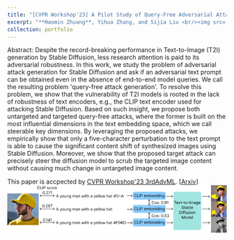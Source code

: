 ```yaml
---
title: "[CVPR Workshop'23] A Pilot Study of Query-Free Adversarial Attack against Stable Diffusion"
excerpt: "**Haomin Zhuang**, Yihua Zhang, and Sijia Liu <br/><img src='/images/clip_score.png'>"
collection: portfolio
---
```


Abstract: Despite the record-breaking performance in Text-to-Image (T2I) generation by Stable Diffusion, less research attention is paid to its adversarial robustness. In this work, we study the problem of adversarial attack generation for Stable Diffusion and ask if an adversarial text prompt can be obtained even in the absence of end-to-end model queries. We call the resulting problem 'query-free attack generation'. To resolve this problem, we show that the vulnerability of T2I models is rooted in the lack of robustness of text encoders, e.g., the CLIP text encoder used for attacking Stable Diffusion. Based on such insight, we propose both untargeted and targeted query-free attacks, where the former is built on the most influential dimensions in the text embedding space, which we call steerable key dimensions. By leveraging the proposed attacks, we empirically show that only a five-character perturbation to the text prompt is able to cause the significant content shift of synthesized images using Stable Diffusion. Moreover, we show that the proposed target attack can precisely steer the diffusion model to scrub the targeted image content without causing much change in untargeted image content.

This paper is accpected by [CVPR Workshop'23 3rdAdvML](https://robustart.github.io/). [[Arxiv](https://arxiv.org/abs/2303.16378)]
<br/><img src='/images/CLIP_text.png'>
